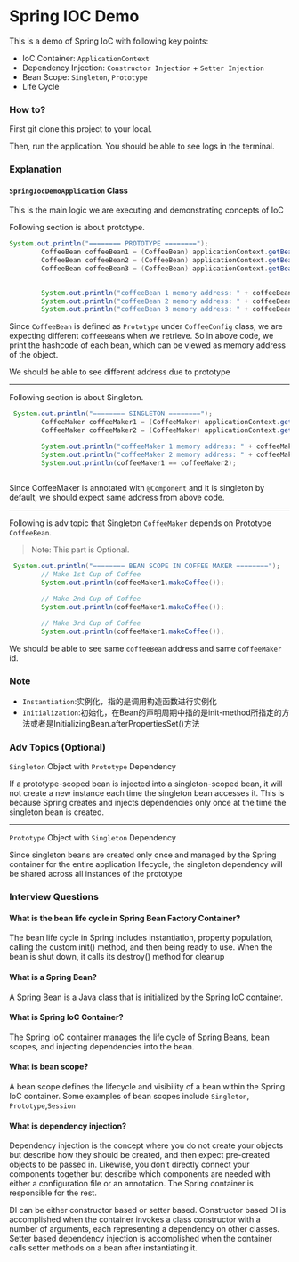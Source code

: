 # Spring IOC Demo
This is a demo of Spring IoC with following key points:

+ IoC Container: `ApplicationContext`
+ Dependency Injection:  `Constructor Injection` + `Setter Injection`
+ Bean Scope: `Singleton`, `Prototype` 
+ Life Cycle

### How to?

First git clone this project to your local.

Then, run the application. You should be able to see logs in the terminal.

### Explanation

#### `SpringIocDemoApplication` Class

This is the main logic we are executing and demonstrating concepts of IoC

Following section is about prototype.
```java
System.out.println("======== PROTOTYPE ========");
        CoffeeBean coffeeBean1 = (CoffeeBean) applicationContext.getBean("coffeeBean");
        CoffeeBean coffeeBean2 = (CoffeeBean) applicationContext.getBean("coffeeBean");
        CoffeeBean coffeeBean3 = (CoffeeBean) applicationContext.getBean("coffeeBean");

        
        System.out.println("coffeeBean 1 memory address: " + coffeeBean1.hashCode());
        System.out.println("coffeeBean 2 memory address: " + coffeeBean2.hashCode());
        System.out.println("coffeeBean 3 memory address: " + coffeeBean3.hashCode());
```

Since `CoffeeBean` is defined as `Prototype` under `CoffeeConfig` class, we are expecting different `coffeeBean`s when we retrieve.
So in above code, we print the hashcode of each bean, which can be viewed as memory address of the object.

We should be able to see different address due to prototype

---

Following section is about Singleton.
```java
 System.out.println("======== SINGLETON ========");
        CoffeeMaker coffeeMaker1 = (CoffeeMaker) applicationContext.getBean("coffeeMaker");
        CoffeeMaker coffeeMaker2 = (CoffeeMaker) applicationContext.getBean("coffeeMaker");

        System.out.println("coffeeMaker 1 memory address: " + coffeeMaker1.hashCode());
        System.out.println("coffeeMaker 2 memory address: " + coffeeMaker2.hashCode());
        System.out.println(coffeeMaker1 == coffeeMaker2);
        
```
Since CoffeeMaker is annotated with `@Component` and it is singleton by default, we should expect same address from above code.

---
Following is adv topic that Singleton `CoffeeMaker` depends on Prototype `CoffeeBean`. 
>Note: This part is Optional.

```java
 System.out.println("======== BEAN SCOPE IN COFFEE MAKER ========");
        // Make 1st Cup of Coffee
        System.out.println(coffeeMaker1.makeCoffee());

        // Make 2nd Cup of Coffee
        System.out.println(coffeeMaker1.makeCoffee());

        // Make 3rd Cup of Coffee
        System.out.println(coffeeMaker1.makeCoffee());
```

We should be able to see same `coffeeBean` address and same `coffeeMaker` id.



### Note
+ `Instantiation`:实例化，指的是调用构造函数进行实例化
+ `Initialization`:初始化，在Bean的声明周期中指的是init-method所指定的方法或者是InitializingBean.afterPropertiesSet()方法

### Adv Topics (Optional) 
`Singleton` Object with `Prototype` Dependency

If a prototype-scoped bean is injected into a singleton-scoped bean, it will not create a new instance each time the singleton bean accesses it. This is because Spring creates and injects dependencies only once at the time the singleton bean is created.

---

`Prototype` Object with `Singleton` Dependency

Since singleton beans are created only once and managed by the Spring container for the entire application lifecycle, the singleton dependency will be shared across all instances of the prototype

### Interview Questions

#### What is the bean life cycle in Spring Bean Factory Container?
The bean life cycle in Spring includes instantiation, property population, calling the custom init() method, and then being ready to use. When the bean is shut down, it calls its destroy() method for cleanup


#### What is a Spring Bean?
A Spring Bean is a Java class that is initialized by the Spring IoC container. 

#### What is Spring IoC Container?
The Spring IoC container manages the life cycle of Spring Beans, bean scopes, and injecting dependencies into the bean.

#### What is bean scope?

A bean scope defines the lifecycle and visibility of a bean within the Spring IoC container. Some examples of bean scopes include `Singleton`, `Prototype`,`Session`

####  What is dependency injection?

Dependency injection is the concept where you do not create your objects but describe how they should be created, and then expect pre-created objects to be passed in. Likewise, you don’t directly connect your components together but describe which components are needed with either a configuration file or an annotation. The Spring container is responsible for the rest.

DI can be either constructor based or setter based. Constructor based DI is accomplished when the container invokes a class constructor with a number of arguments, each representing a dependency on other classes. Setter based dependency injection is accomplished when the container calls setter methods on a bean after instantiating it.